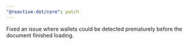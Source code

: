 ```yaml
---
"@reactive-dot/core": patch
---
```


Fixed an issue where wallets could be detected prematurely before the document finished loading.
